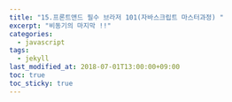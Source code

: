 ```yaml
---
title: "15.프론트앤드 필수 브라저 101(자바스크립트 마스터과정) "
excerpt: "비동기의 마지막 !!"
categories:
  - javascript
tags:
  - jekyll
last_modified_at: 2018-07-01T13:00:00+09:00
toc: true
toc_sticky: true
---
```

